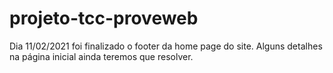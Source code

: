 # projeto-tcc-proveweb

Dia 11/02/2021 foi  finalizado o footer da home page do site. Alguns detalhes na página inicial ainda teremos que resolver. 